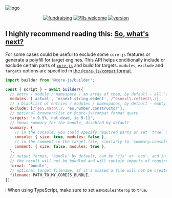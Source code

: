 ![logo](https://user-images.githubusercontent.com/2213682/146607186-8e13ddef-26a4-4ebf-befd-5aac9d77c090.png)

<div align="center">

[![fundraising](https://opencollective.com/core-js/all/badge.svg?label=fundraising)](https://opencollective.com/core-js) [![PRs welcome](https://img.shields.io/badge/PRs-welcome-brightgreen.svg)](https://github.com/zloirock/core-js/blob/master/CONTRIBUTING.md) [![version](https://img.shields.io/npm/v/@core-js/builder.svg)](https://www.npmjs.com/package/@core-js/builder)

</div>

**I highly recommend reading this: [So, what's next?](https://github.com/zloirock/core-js/blob/master/docs/2023-02-14-so-whats-next.md)**
---

For some cases could be useful to exclude some `core-js` features or generate a polyfill for target engines. This API helps conditionally include or exclude certain parts of [`core-js`](https://github.com/zloirock/core-js) and build for targets. `modules`, `exclude` and `targets` options are specified in [the `@core-js/compat` format](https://github.com/zloirock/core-js/tree/master/packages/@core-js/compat).

```js
import builder from '@core-js/builder';

const { script } = await builder({
  // entry / module / namespace / an array of them, by default - all `core-js` modules
  modules: ['actual', 'esnext.string.dedent', /^esnext\.reflect\./],
  // a blacklist of entries / modules / namespaces, by default - empty list
  exclude: [/^es\.math\./, 'es.number.constructor'],
  // optional browserslist or @core-js/compat format query
  targets: '> 0.5%, not dead, ie 9-11',
  // shows summary for the bundle, disabled by default
  summary: {
    // in the console, you could specify required parts or set `true` for enable all of them
    console: { size: true, modules: false },
    // in the comment in the target file, similarly to `summary.console`
    comment: { size: false, modules: true },
  },
  // output format, 'bundle' by default, can be 'cjs' or 'esm', and in this case
  // the result will not be bundled and will contain imports of required modules
  format: 'bundle',
  // optional target filename, if it's missed a file will not be created
  filename: PATH_TO_MY_COREJS_BUNDLE,
});
```

ℹ️ When using TypeScript, make sure to set `esModuleInterop` to `true`.
